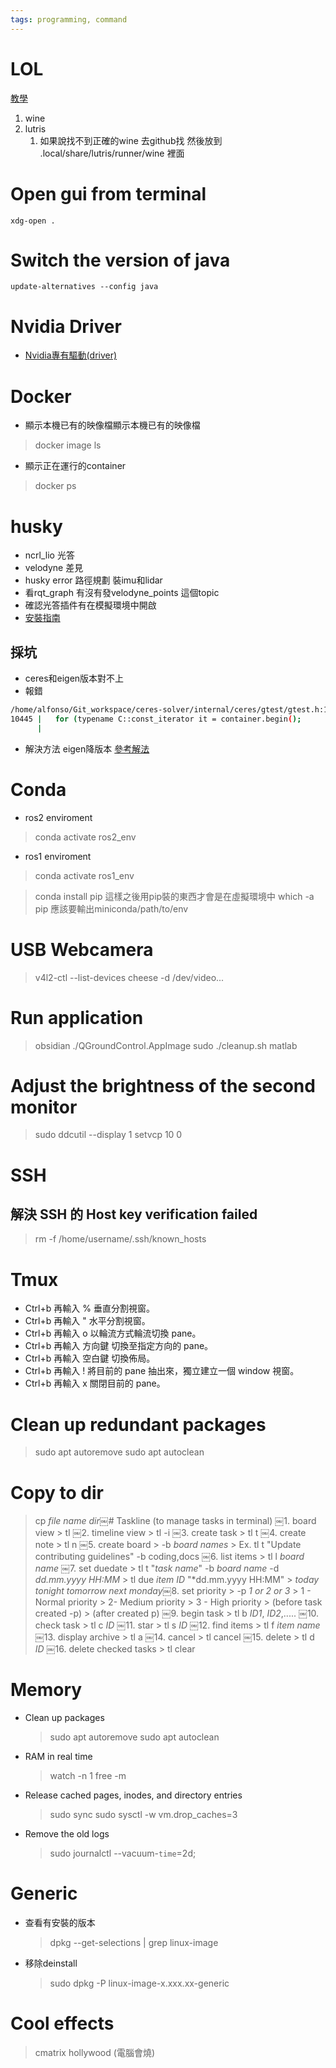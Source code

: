 ```yaml
---
tags: programming, command
---
```

# LOL
[教學](https://www.youtube.com/watch?v=h4pKERVS-Iw)
1. wine
2. lutris
	1. 如果說找不到正確的wine 去github找 然後放到 .local/share/lutris/runner/wine 裡面
# Open gui from terminal
```
xdg-open .
```
# Switch the version of java
```
update-alternatives --config java
```
# Nvidia Driver
- [Nvidia專有驅動(driver)](https://ivonblog.com/posts/ubuntu-install-nvidia-drivers/#contents:1-%E5%AE%89%E8%A3%9Dnvidia%E5%B0%88%E6%9C%89%E9%A9%85%E5%8B%95)
# Docker 
- 顯示本機已有的映像檔顯示本機已有的映像檔
> docker image ls

- 顯示正在運行的container
> docker ps
# husky
- ncrl_lio 光答
- velodyne 差見
- husky error 路徑規劃
裝imu和lidar
- 看rqt_graph 有沒有發velodyne_points 這個topic
- 確認光答插件有在模擬環境中開啟
- [安裝指南](https://hackmd.io/iOtCxeZtSSqi2rCyHt2dyg?view)
## 採坑
- ceres和eigen版本對不上
- 報錯
```bash
/home/alfonso/Git_workspace/ceres-solver/internal/ceres/gtest/gtest.h:10445:35: error: variable or field ‘it’ declared void
10445 |   for (typename C::const_iterator it = container.begin();
      | 
```
- 解決方法 eigen降版本 [參考解法](https://blog.csdn.net/SoftwarerRJY/article/details/113354759)
# Conda
- ros2 enviroment
> conda activate ros2_env

- ros1 enviroment
> conda activate ros1_env

> conda install pip 
> 這樣之後用pip裝的東西才會是在虛擬環境中
> which -a pip 
> 應該要輸出miniconda/path/to/env
# USB Webcamera
> v4l2-ctl --list-devices
> cheese -d /dev/video...

# Run application
> obsidian
> ./QGroundControl.AppImage
> sudo ./cleanup.sh
> matlab

# Adjust the brightness of the second monitor
> sudo ddcutil --display 1 setvcp 10 0

# SSH
## 解決 SSH 的 Host key verification failed
> rm -f /home/username/.ssh/known_hosts
	
# Tmux

- Ctrl+b 再輸入 % 垂直分割視窗。
- Ctrl+b 再輸入 " 水平分割視窗。
- Ctrl+b 再輸入 o 以輪流方式輪流切換 pane。
- Ctrl+b 再輸入 方向鍵 切換至指定方向的 pane。
- Ctrl+b 再輸入 空白鍵 切換佈局。
- Ctrl+b 再輸入 ! 將目前的 pane 抽出來，獨立建立一個 window 視窗。
- Ctrl+b 再輸入 x 關閉目前的 pane。

# Clean up redundant packages
> sudo apt autoremove
> sudo apt autoclean

# Copy to dir
> cp *file name* *dir*￼# Taskline (to manage tasks in terminal)
​￼1.  board view
	> tl
​￼2.  timeline view
	> tl -i
​￼3.  create task
	> tl t
​￼4.  create note
	> tl n
​￼5.  create board
	> -b *board names*
	> Ex. tl t "Update contributing guidelines" -b coding,docs
​￼6.  list items
	> tl l *board name*
​￼7.  set duedate
	> tl t "*task name*" -b *board name* -d *dd.mm.yyyy HH:MM*
	> tl due *item ID* "*dd.mm.yyyy HH:MM"
	> *today* *tonight* *tomorrow* *next monday*
​￼8.  set priority
	> -p *1 or 2 or 3*
	>  1 - Normal priority
	> 2- Medium priority
	> 3 - High priority
	> (before task created -p)
	> (after created p)
​￼9. begin task
	> tl b *ID1*, *ID2*,.....
​￼10.  check task
	> tl c *ID*
​￼11. star
	> tl s *ID*
​￼12.  find items
	> tl f *item name*
​￼13. display archive
	> tl a
​￼14.  cancel
	> tl cancel
​￼15.  delete
	> tl d *ID*
​￼16.  delete checked tasks
	> tl clear

# Memory
- Clean up packages
	> sudo apt autoremove
	> sudo apt autoclean
- RAM in real time
	> watch -n 1 free -m
- Release cached pages, inodes, and directory entries
	> sudo sync
	> sudo sysctl -w vm.drop_caches=3
- Remove the old logs
	> sudo journalctl --vacuum-``time``=2d;

# Generic
- 查看有安裝的版本
	> dpkg --get-selections | grep linux-image

- 移除deinstall
	> sudo dpkg -P linux-image-x.xxx.xx-generic

# Cool effects
> cmatrix
> hollywood (電腦會燒)

